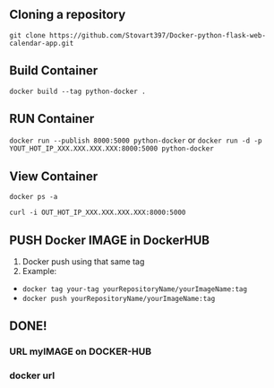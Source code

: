 ## Cloning a repository
`git clone https://github.com/Stovart397/Docker-python-flask-web-calendar-app.git`

## Build Container
`docker build --tag python-docker .`
## RUN Container
`docker run --publish 8000:5000 python-docker`
or
`docker run -d -p YOUT_HOT_IP_XXX.XXX.XXX.XXX:8000:5000 python-docker`
## View Container
`docker ps -a`

`curl -i OUT_HOT_IP_XXX.XXX.XXX.XXX:8000:5000 `  

## PUSH Docker IMAGE in DockerHUB
1. Docker push using that same tag
2. Example:

- `docker tag your-tag yourRepositoryName/yourImageName:tag`
- `docker push yourRepositoryName/yourImageName:tag`

## DONE!
### URL myIMAGE on DOCKER-HUB  
### docker url












